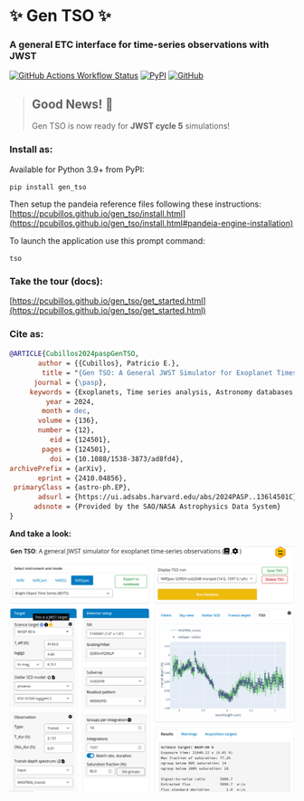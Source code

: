 # ✨ Gen TSO ✨
### A general ETC interface for time-series observations with JWST

<!--
[![Tests](https://github.com/pcubillos/gen_tso/actions/workflows/python-package.yml/badge.svg?branch=master)](https://github.com/pcubillos/gen_tso/actions/workflows/python-package.yml)
[![Conda Version](https://img.shields.io/conda/vn/conda-forge/gen_tso.svg)](https://anaconda.org/conda-forge/gen_tso)
-->

[![GitHub Actions Workflow Status](https://img.shields.io/github/actions/workflow/status/pcubillos/gen_tso/quarto-publish.yml?label=docs)](https://pcubillos.github.io/gen_tso/)
[![PyPI](https://img.shields.io/pypi/v/gen_tso.svg)](https://pypi.org/project/gen_tso)
[![GitHub](https://img.shields.io/github/license/pcubillos/gen_tso.svg?color=blue)](https://github.com/pcubillos/gen_tso/blob/master/LICENSE)

> ## **Good News!** 🎉 
> Gen TSO is now ready for **JWST cycle 5** simulations!


### Install as:

Available for Python 3.9+ from PyPI:
```
pip install gen_tso
```

Then setup the pandeia reference files following these instructions: [https://pcubillos.github.io/gen_tso/install.html](https://pcubillos.github.io/gen_tso/install.html#pandeia-engine-installation)

To launch the application use this prompt command:
```
tso
```

### Take the tour (docs):

[https://pcubillos.github.io/gen_tso/get_started.html](https://pcubillos.github.io/gen_tso/get_started.html)

### Cite as:

```bibtex
@ARTICLE{Cubillos2024paspGenTSO,
       author = {{Cubillos}, Patricio E.},
        title = "{Gen TSO: A General JWST Simulator for Exoplanet Times-series Observations}",
      journal = {\pasp},
     keywords = {Exoplanets, Time series analysis, Astronomy databases, 498, 1916, 83, Astrophysics - Earth and Planetary Astrophysics, Astrophysics - Instrumentation and Methods for Astrophysics},
         year = 2024,
        month = dec,
       volume = {136},
       number = {12},
          eid = {124501},
        pages = {124501},
          doi = {10.1088/1538-3873/ad8fd4},
archivePrefix = {arXiv},
       eprint = {2410.04856},
 primaryClass = {astro-ph.EP},
       adsurl = {https://ui.adsabs.harvard.edu/abs/2024PASP..136l4501C},
      adsnote = {Provided by the SAO/NASA Astrophysics Data System}
}
```

**And take a look:**

<img alt="Gen_TSO" src="https://github.com/pcubillos/gen_tso/blob/master/docs/gen_tso_screenshot.png">

